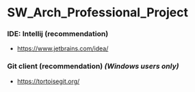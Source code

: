 # SW_Arch_Professional_Project

### IDE: Intellij (recommendation)

  * https://www.jetbrains.com/idea/

### Git client (recommendation) *(Windows users only)*

  * https://tortoisegit.org/
